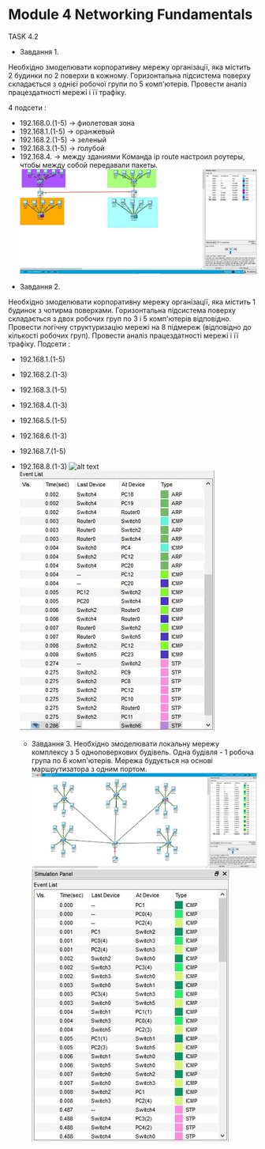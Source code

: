   # Module 4 Networking Fundamentals
 TASK 4.2

  + Завдання 1.

Необхідно змоделювати корпоративну мережу організації, яка містить 2 будинки по 2 поверхи в кожному. Горизонтальна підсистема поверху складається з однієї робочої групи по 5 комп'ютерів.
Провести аналіз працездатності мережі і її трафіку.

4 подсети :
- 192.168.0.(1-5) -> фиолетовая зона
- 192.168.1.(1-5) -> оранжевый
- 192.168.2.(1-5) -> зеленый
- 192.168.3.(1-5) -> голубой
- 192.168.4. -> между зданиями
Команда ip route настроил роутеры, чтобы между собой передавали пакеты.
![alt text](https://github.com/aleksandrabublik/DevOps_online_Kharkov_2020Q42021Q1/blob/main/Module4/task4.2/4.2.1.jpg)

 + Завдання 2.
 
Необхідно змоделювати корпоративну мережу організації, яка містить 1 будинок з чотирма поверхами. Горизонтальна підсистема поверху складається з двох робочих груп по 3 і 5 комп'ютерів відповідно.
Провести логічну структуризацію мережі на 8 підмереж (відповідно до кількості робочих груп). Провести аналіз працездатності мережі і її трафіку.
Подсети :
- 192.168.1.(1-5)
- 192.168.2.(1-3)
- 192.168.3.(1-5)
- 192.168.4.(1-3)
- 192.168.5.(1-5)
- 192.168.6.(1-3)
- 192.168.7.(1-5)
- 192.168.8.(1-3)
![alt text](https://github.com/aleksandrabublik/DevOps_online_Kharkov_2020Q42021Q1/blob/main/Module4/task4.2/4.2.2_%D0%A1isco.jpg)
![alt text](https://github.com/aleksandrabublik/DevOps_online_Kharkov_2020Q42021Q1/blob/main/Module4/task4.2/4.2.2_EventList.jpg)

  + Завдання 3.
Необхідно змоделювати локальну мережу комплексу з 5 одноповерхових будівель. Одна будівля - 1 робоча група по 6 комп'ютерів. Мережа будується на основі маршрутизатора з одним портом.
![alt text](https://github.com/aleksandrabublik/DevOps_online_Kharkov_2020Q42021Q1/blob/main/Module4/task4.2/4.2.3_Cisco.jpg)
![alt text](https://github.com/aleksandrabublik/DevOps_online_Kharkov_2020Q42021Q1/blob/main/Module4/task4.2/4.2.3_EventList.jpg)
